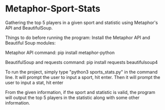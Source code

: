 # Metaphor-Sport-Stats
Gathering the top 5 players in a given sport and statistic using Metaphor's API and BeautifulSoup.

Things to do before running the program:
Install the Metaphor API and Beautiful Soup modules:

Metaphor API command: pip install metaphor-python

BeautifulSoup and requests command: pip install requests beautifulsoup4

To run the project, simply type "python3 sports_stats.py" in the command line.
It will prompt the user to input a sport, hit enter.
Then it will prompt the user to input a stat, hit enter

From the given information, if the sport and statistic is valid, the program will output the top 5 players
in the statistic along with some other information.
